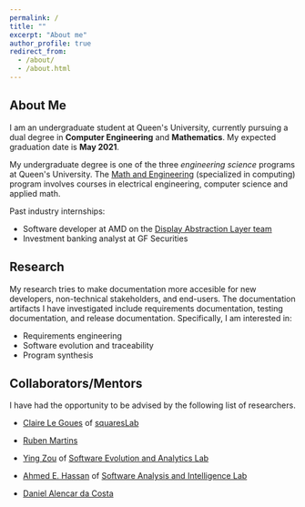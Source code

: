 ```yaml
---
permalink: /
title: ""
excerpt: "About me"
author_profile: true
redirect_from: 
  - /about/
  - /about.html
---
```


## About Me
I am an undergraduate student at Queen's University, currently pursuing a dual degree in **Computer Engineering** and **Mathematics**. My expected graduation date is **May 2021**. 

My undergraduate degree is one of the three *engineering science* programs at Queen's University. The [Math and Engineering](https://www.queensu.ca/mathstat/mthe) (specialized in computing) program involves courses in electrical engineering, computer science and applied math. 

Past industry internships:
- Software developer at AMD on the [Display Abstraction Layer team](https://www.x.org/wiki/Events/XDC2016/Program/amd_dal.pdf)
- Investment banking analyst at GF Securities

## Research
My research tries to make documentation more accesible for new developers, non-technical stakeholders, and end-users. The documentation artifacts I have investigated include requirements documentation, testing documentation, and release documentation.
Specifically, I am interested in:
- Requirements engineering
- Software evolution and traceability
- Program synthesis 

## Collaborators/Mentors
I have had the opportunity to be advised by the following list of researchers.

- [Claire Le Goues](https://clairelegoues.com/) of [squaresLab](https://squareslab.github.io/)

- [Ruben Martins](https://sat-group.github.io/ruben/)

- [Ying Zou](https://www.ece.queensu.ca/people/Y-Zou/index.html) of [Software Evolution and Analytics Lab](https://seal-queensu.github.io/)

- [Ahmed E. Hassan](http://research.cs.queensu.ca/home/ahmed/home/) of [Software Analysis and Intelligence Lab](http://sail.cs.queensu.ca/)

- [Daniel Alencar da Costa](https://www.otago.ac.nz/info-science/people/daniel-alencardacosta.html)




